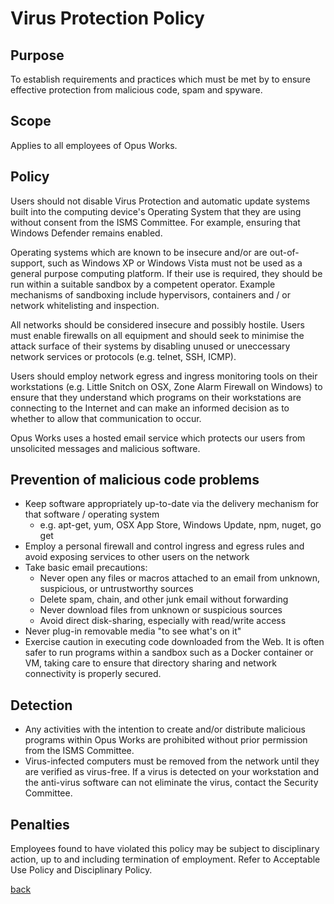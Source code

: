 # Virus Protection Policy

## Purpose

To establish requirements and practices which must be met by to ensure effective protection from malicious code, spam and spyware.

## Scope

Applies to all employees of Opus Works.

## Policy

Users should not disable Virus Protection and automatic update systems built into the computing device's Operating System that they are using without consent from the ISMS Committee. For example, ensuring that Windows Defender remains enabled.

Operating systems which are known to be insecure and/or are out-of-support, such as Windows XP or Windows Vista must not be used as a general purpose computing platform. If their use is required, they should be run within a suitable sandbox by a competent operator. Example mechanisms of sandboxing include hypervisors, containers and / or network whitelisting and inspection.

All networks should be considered insecure and possibly hostile. Users must enable firewalls on all equipment and should seek to minimise the attack surface of their systems by disabling unused or uneccessary network services or protocols (e.g. telnet, SSH, ICMP).

Users should employ network egress and ingress monitoring tools on their workstations (e.g. Little Snitch on OSX, Zone Alarm Firewall on Windows) to ensure that they understand which programs on their workstations are connecting to the Internet and can make an informed decision as to whether to allow that communication to occur.

Opus Works uses a hosted email service which protects our users from unsolicited messages and malicious software.

## Prevention of malicious code problems

* Keep software appropriately up-to-date via the delivery mechanism for that software / operating system
  * e.g. apt-get, yum, OSX App Store, Windows Update, npm, nuget, go get
* Employ a personal firewall and control ingress and egress rules and avoid exposing services to other users on the network
* Take basic email precautions:
   * Never open any files or macros attached to an email from unknown, suspicious, or untrustworthy sources
   * Delete spam, chain, and other junk email without forwarding
   * Never download files from unknown or suspicious sources
   * Avoid direct disk-sharing, especially with read/write access
* Never plug-in removable media "to see what's on it"
* Exercise caution in executing code downloaded from the Web. It is often safer to run programs within a sandbox such as a Docker container or VM, taking care to ensure that directory sharing and network connectivity is properly secured.

## Detection

* Any activities with the intention to create and/or distribute malicious programs within Opus Works are prohibited without prior permission from the ISMS Committee.
* Virus-infected computers must be removed from the network until they are verified as virus-free. If a virus is detected on your workstation and the anti-virus software can not eliminate the virus, contact the Security Committee.

## Penalties

Employees found to have violated this policy may be subject to disciplinary action, up to and including termination of employment. Refer to Acceptable Use Policy and Disciplinary Policy.

[back](../README.md#a-z-policies)
